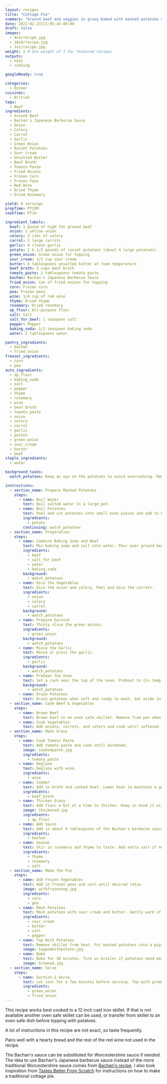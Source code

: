 ```yaml
---
layout: recipes
title: "Cottage Pie"
summary: "Ground beef and veggies in gravy baked with mashed potatoes on top"
date: 2023-02-21T21:05:43-08:00
draft: false
images:
  - 4x3/recipe.jpg
  - 16x9/recipe.jpg
  - 1x1/recipe.jpg
weight: 1 # Use weight of 1 for featured recipes
outputs:
  - html
  - cooking

googleReady: true

categories:
  - Dinner
cuisines:
  - British
tags:
  - Beef
ingredients:
  - Ground Beef
  - Bachan's Japanese Barbecue Sauce
  - Onion
  - Celery
  - Carrot
  - Garlic
  - Green Onion
  - Russet Potatoes
  - Sour Cream
  - Unsalted Butter
  - Beef Broth
  - Tomato Paste
  - Fried Onions
  - Frozen Corn
  - Frozen Peas
  - Red Wine
  - Dried Thyme
  - Dried Rosemary

yield: 6 servings
prepTime: PT15M
cookTime: PT1H

ingredient_labels:
  beef: 1 pound of high fat ground beef
  onion: 1 yellow onion
  celery: 3 ribs of celery
  carrot: 2 large carrots
  garlic: 4 cloves garlic
  potato: 2 & 1/2 pounds of russet potatoes (about 4 large potatoes)
  green_onion: Green onion for topping
  sour_cream: 1/2 cup sour cream
  butter: 4 tablespoons unsalted butter at room temperature
  beef_broth: 2 cups beef broth
  tomato_paste: 2 tablespoons tomato paste
  bachan: Bachan's Japanese Barbecue Sauce
  fried_onion: Can of fried onions for topping
  corn: Frozen corn
  pea: Frozen peas
  wine: 1/4 cup of red wine
  thyme: Dried thyme
  rosemary: Dried rosemary
  ap_flour: All-purpose flour
  salt: Salt
  salt_for_beef: 1 teaspoon salt
  pepper: Pepper
  baking_soda: 1/2 teaspoon baking soda
  water: 2 tablespoons water

pantry_ingredients:
  - bachan
  - fried_onion
freezer_ingredients:
  - corn
  - pea
auto_ingredients:
  - ap_flour
  - baking_soda
  - salt
  - pepper
  - thyme
  - rosemary
  - wine
  - beef_broth
  - tomato_paste
  - onion
  - celery
  - carrot
  - garlic
  - potato
  - green_onion
  - sour_cream
  - butter
  - beef
staple_ingredients:
  - water

background_tasks:
  watch_potatoes: Keep an eye on the potatoes to avoid overcooking. Remove from heat and drain if done early.

instructions:
  - section_name: Prepare Mashed Potatoes
    steps:
      - name: Boil Water
        text: Boil salted water in a large pot.
      - name: Boil Potatoes
        text: Peel and cut potatoes into small even pieces and add to boiling water.
        ingredients:
          - potato
        continuing: watch_potatoes
  - section_name: Preparation
    steps:
      - name: Combine Baking Soda and Beef
        text: Mix baking soda and salt into water. Pour over ground beef and mix.
        ingredients:
          - beef
          - salt_for_beef
          - water
          - baking_soda
        background:
          - watch_potatoes
      - name: Dice the Vegetables
        text: Dice the onion and celery. Peel and dice the carrots.
        ingredients:
          - onion
          - celery
          - carrot
        background: 
          - watch_potatoes
      - name: Prepare Garnish
        text: Thinly slice the green onions.
        ingredients:
          - green_onion
        background: 
          - watch_potatoes
      - name: Mince the Garlic
        text: Mince or press the garlic.
        ingredients:
          - garlic
        background: 
          - watch_potatoes
      - name: Preheat the Oven
        text: Set a rack near the top of the oven. Preheat to {{< temp 350 >}}.
        background: 
          - watch_potatoes
      - name: Drain Potatoes
        text: Drain potatoes when soft and ready to mash. Set aside in pot.
  - section_name: Cook Beef & Vegetables
    steps:
      - name: Brown Beef
        text: Brown beef in an oven safe skillet. Remove from pan when done and set aside keeping fat in pan.
      - name: Cook Vegetables
        text: Add onions, carrots, and celery and cook until softened. Add garlic and cook 1 to 2 minutes until fragrant.
  - section_name: Make Gravy
    steps:
      - name: Cook Tomato Paste
        text: Add tomato paste and cook until darkened.
        image: cookedpaste.jpg
        ingredients:
          - tomato_paste
      - name: Deglaze
        text: Deglaze with wine.
        ingredients:
          - wine
      - name: Simmer
        text: Add in broth and cooked beef. Lower heat to maintain a gentle simmer.
        ingredients:
          - beef_broth
      - name: Thicken Gravy
        text: Add flour a bit at a time to thicken. Keep in mind it will continue to thicken as it simmers. Should be about 1/4 cup of flour added. Simmer until gravy is thick.
        image: thickened.jpg
        ingredients:
          - ap_flour
      - name: Add Sauce
        text: Add in about 4 tablespoons of the Bachan's barbecue sauce until desired sweetness and taste is reached.
        ingredients:
          - bachan
      - name: Season
        text: Stir in rosemary and thyme to taste. Add extra salt if needed keeping in mind the Bachan's sauce is very salty.
        ingredients:
          - thyme
          - rosemary
          - salt
  - section_name: Make the Pie
    steps:
      - name: Add Frozen Vegetables
        text: Add in frozen peas and corn until desired ratio.
        image: withfrozenveg.jpg
        ingredients:
          - corn
          - pea
      - name: Mash Potatoes
        text: Mash potatoes with sour cream and butter. Gently warm if needed to melt in butter. Add salt and pepper to taste.
        ingredients:
          - sour_cream
          - butter
          - salt
          - pepper
      - name: Top With Potatoes
        text: Remove skillet from heat. Put mashed potatoes into a piping bag with a wide star tip and pipe over the pie to the edges.
        image: toppedwithpotato.jpg
      - name: Bake
        text: Bake for 30 minutes. Turn on broiler if potatoes need more browning.
        image: browned.jpg
  - section_name: Serve
    steps:
      - name: Garnish & Serve
        text: Let cool for a few minutes before serving. Top with green onions and fried onions.
        ingredients:
          - green_onion
          - fried_onion
---
```


This recipe works best cooked in a 12 inch cast iron skillet. If that is not available another oven safe skillet can be used, 
or transfer from skillet to an oven safe dish before topping with potatoes.

A lot of instructions in this recipe are not exact, so taste frequently.

Pairs well with a hearty bread and the rest of the red wine not used in the recipe.

The Bachan's sauce can be substituted for Worcestershire sauce if needed. The idea to use Bachan's Japanese barbecue sauce instead of the more traditional Worcestershire sauce comes from [Bachan's recipe](https://bachans.com/blogs/recipes/bachans-cottage-pie). 
I also took inspiration from [Tastes Better From Scratch](https://tastesbetterfromscratch.com/cottage-pie/) for instructions on how to make a traditional cottage pie.
